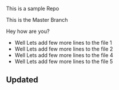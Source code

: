This is a sample Repo

This is the Master Branch

Hey how are you? 
* Well Lets add few more lines to the file 1
* Well Lets add few more lines to the file 2
* Well Lets add few more lines to the file 4
* Well Lets add few more lines to the file 5

## Updated
